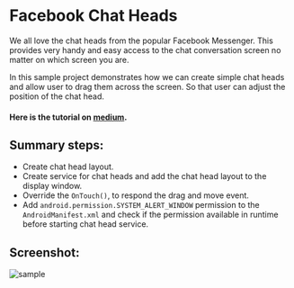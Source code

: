 # Facebook Chat Heads

We all love the chat heads from the popular Facebook Messenger. This provides very handy and easy access to the chat conversation screen no matter on which screen you are.

In this sample project demonstrates how we can create simple chat heads and allow user to drag them across the screen. So that user can adjust the position of the chat head.

#### Here is the tutorial on [medium](https://medium.com/@kevalpatel2106/create-chat-heads-like-facebook-messenger-32f7f1a62064#.v4bm57tj1).

## Summary steps:
- Create chat head layout.
- Create service for chat heads and add the chat head layout to the display window.
- Override the `OnTouch()`, to respond the drag and move event.
- Add `android.permission.SYSTEM_ALERT_WINDOW` permission to the `AndroidManifest.xml` and check if the permission available in runtime before starting chat head service.

## Screenshot:
![sample](https://github.com/kevalpatel2106/android-samples/blob/master/Facebook%20Chat%20Heads/assets/sample.gif)
